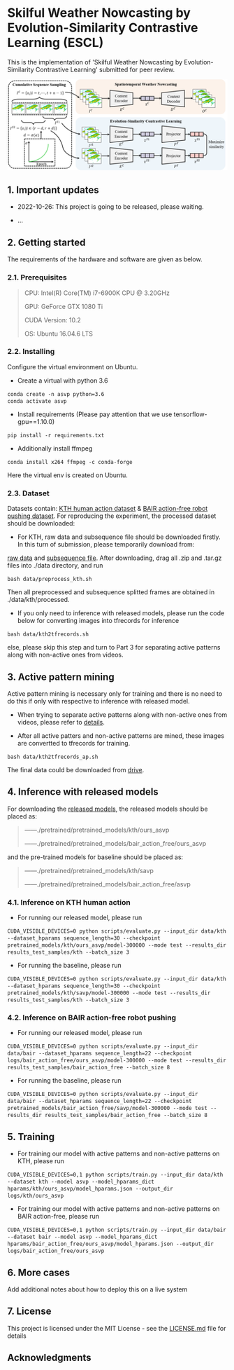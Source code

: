 # Skilful Weather Nowcasting by Evolution-Similarity Contrastive Learning (ESCL)

This is the implementation of 'Skilful Weather Nowcasting by Evolution-Similarity Contrastive Learning' submitted for peer review.

![image](https://github.com/tolearnmuch/ESCL/blob/main/logdir/Figure%201.3.png)

## 1. Important updates

* 2022-10-26: This project is going to be released, please waiting.

* ...

## 2. Getting started

The requirements of the hardware and software are given as below.

### 2.1. Prerequisites

> CPU: Intel(R) Core(TM) i7-6900K CPU @ 3.20GHz
>
> GPU: GeForce GTX 1080 Ti
> 
> CUDA Version: 10.2
> 
> OS: Ubuntu 16.04.6 LTS

### 2.2. Installing

Configure the virtual environment on Ubuntu.

* Create a virtual with python 3.6

```
conda create -n asvp python=3.6
conda activate asvp
```

* Install requirements (Please pay attention that we use tensorflow-gpu==1.10.0)

```
pip install -r requirements.txt
```

* Additionally install ffmpeg

```
conda install x264 ffmpeg -c conda-forge
```

Here the virtual env is created on Ubuntu.

### 2.3. Dataset

Datasets contain: [KTH human action dataset](https://www.csc.kth.se/cvap/actions/) & [BAIR action-free robot pushing dataset](https://sites.google.com/view/sna-visual-mpc/). For reproducing the experiment, the processed dataset should be downloaded:

* For KTH, raw data and subsequence file should be downloaded firstly. In this turn of submission, please temporarily download from:

[raw data](https://mega.nz/folder/JREhlAKB#U26ufSZcVSiw0EOOlW6pMw) and [subsequence file](https://mega.nz/folder/EVMiRJhB#Gboh1r5PmbqGv97db2974w). After downloading, drag all .zip and .tar.gz files into ./data directory, and run

```
bash data/preprocess_kth.sh
```

Then all preprocessed and subsequence splitted frames are obtained in ./data/kth/processed.

* If you only need to inference with released models, please run the code below for converting images into tfrecords for inference

```
bash data/kth2tfrecords.sh 
```

else, please skip this step and turn to Part 3 for separating active patterns along with non-active ones from videos.

## 3. Active pattern mining

Active pattern mining is necessary only for training and there is no need to do this if only with respective to inference with released model.

* When trying to separate active patterns along with non-active ones from videos, please refer to [details](https://github.com/Anonymous-Submission-ID/Anonymous-Submission/tree/main/separating_active_patterns/).

* After all active patters and non-active patterns are mined, these images are convertted to tfrecords for training.

```
bash data/kth2tfrecords_ap.sh
```

The final data could be downloaded from [drive](https://mega.nz/folder/VVlUiZII#kqCMjIRfCoS4IoOuMjTXZg/).

## 4. Inference with released models

For downloading the [released models](https://mega.nz/folder/hA8mBKqA#WcSp7gl70OclmItphc7olA), the released models should be placed as:

>——./pretrained/pretrained_models/kth/ours_asvp
>
>——./pretrained/pretrained_models/bair_action_free/ours_asvp

and the pre-trained models for baseline should be placed as:

>——./pretrained/pretrained_models/kth/savp
>
>——./pretrained/pretrained_models/bair_action_free/asvp

### 4.1. Inference on KTH human action

* For running our released model, please run

```
CUDA_VISIBLE_DEVICES=0 python scripts/evaluate.py --input_dir data/kth --dataset_hparams sequence_length=30 --checkpoint pretrained_models/kth/ours_asvp/model-300000 --mode test --results_dir results_test_samples/kth --batch_size 3
```

* For running the baseline, please run

```
CUDA_VISIBLE_DEVICES=0 python scripts/evaluate.py --input_dir data/kth --dataset_hparams sequence_length=30 --checkpoint pretrained_models/kth/savp/model-300000 --mode test --results_dir results_test_samples/kth --batch_size 3
```

### 4.2. Inference on BAIR action-free robot pushing

* For running our released model, please run

```
CUDA_VISIBLE_DEVICES=0 python scripts/evaluate.py --input_dir data/bair --dataset_hparams sequence_length=22 --checkpoint logs/bair_action_free/ours_asvp/model-300000 --mode test --results_dir results_test_samples/bair_action_free --batch_size 8
```

* For running the baseline, please run

```
CUDA_VISIBLE_DEVICES=0 python scripts/evaluate.py --input_dir data/bair --dataset_hparams sequence_length=22 --checkpoint pretrained_models/bair_action_free/savp/model-300000 --mode test --results_dir results_test_samples/bair_action_free --batch_size 8
```

## 5. Training

* For training our model with active patterns and non-active patterns on KTH, please run

```
CUDA_VISIBLE_DEVICES=0,1 python scripts/train.py --input_dir data/kth --dataset kth --model asvp --model_hparams_dict hparams/kth/ours_asvp/model_hparams.json --output_dir logs/kth/ours_asvp
```

* For training our model with active patterns and non-active patterns on BAIR action-free, please run

```
CUDA_VISIBLE_DEVICES=0,1 python scripts/train.py --input_dir data/bair --dataset bair --model asvp --model_hparams_dict hparams/bair_action_free/ours_asvp/model_hparams.json --output_dir logs/bair_action_free/ours_asvp
```

## 6. More cases

Add additional notes about how to deploy this on a live system

## 7. License

This project is licensed under the MIT License - see the [LICENSE.md](LICENSE.md) file for details

## Acknowledgments



